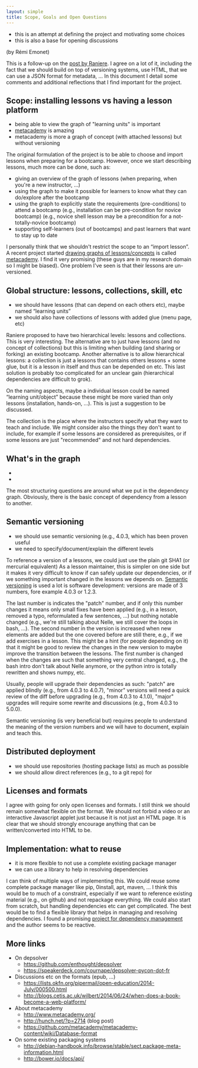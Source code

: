 ```yaml
--- 
layout: simple
title: Scope, Goals and Open Questions
---
```


<ul class="keypoints">
    <li>this is an attempt at defining the project and motivating some choices</li>
    <li>this is also a base for opening discussions</li>
</ul>

(by Rémi Emonet)

This is a follow-up on the [post by Raniere](http://blog.rgaiacs.com/2014/07/02/import_lesson_is_possible.html).
I agree on a lot of it, including the fact that we should build on top of versioning systems, use HTML, that we can use a JSON format for metadata, …
In this document I detail some comments and additional reflections that I find important for the project.

## Scope: installing lessons vs having a lesson platform

<ul class="keypoints">
    <li>being able to view the graph of "learning units" is important</li>
    <li><a href="http://www.metacademy.org/">metacademy</a> is amazing</li>
    <li>metacademy is more a graph of concept (with attached lessons) but without versioning</li>
</ul>

The original formulation of the project is to be able to choose and import lessons when preparing for a bootcamp.
However, once we start describing lessons, much more can be done, such as:
- giving an overview of the graph of lessons (when preparing, when you're a new instructor, …)
- using the graph to make it possible for learners to know what they can do/explore after the bootcamp
- using the graph to explicitly state the requirements (pre-conditions) to attend a bootcamp (e.g., installation can be pre-condition for novice bootcamp) (e.g., novice shell lesson may be a precondition for a not-totally-novice bootcamp)
- supporting self-learners (out of bootcamps) and past learners that want to stay up to date

I personally think that we shouldn't restrict the scope to an “import lesson”.
A recent project started [drawing graphs of lessons/concepts](http://www.metacademy.org/graphs/concepts/regularization#focus=x6e7glql&mode=explore) is called [metacademy](http://www.metacademy.org/).
I find it very promising (these guys are in my research domain so I might be biased).
One problem I've seen is that their lessons are un-versioned.


## Global structure: lessons, collections, skill, etc

<ul class="keypoints">
    <li>we should have lessons (that can depend on each others etc), maybe named “learning units”</li>
    <li>we should also have collections of lessons with added glue (menu page, etc)</li>
</ul>

Raniere proposed to have two hierarchical levels: lessons and collections.
This is very interesting.
The alternative are to just have lessons (and no concept of collections) but this is limiting when building (and sharing or forking) an existing bootcamp.
Another alternative is to allow hierarchical lessons: a collection is just a lessons that contains others lessons + some glue, but it is a lesson in itself and thus can be depended on etc.
This last solution is probably too complicated for an unclear gain (hierarchical dependencies are difficult to grok).

On the naming aspects, maybe a individual lesson could be named “learning unit/object” because these might be more varied than only lessons (installation, hands-on, …).
This is just a suggestion to be discussed.

The collection is the place where the instructors specify what they want to teach and include.
We might consider also the things they don't want to include, for example if some lessons are considered as prerequisites, or if some lessons are just "recommended" and not hard dependencies.


## What's in the graph

<ul class="keypoints">
    <li></li>
    <li></li>
</ul>

The most structuring questions are around what we put in the dependency graph.
Obviously, there is the basic concept of dependency from a lesson to another.


## Semantic versioning

<ul class="keypoints">
    <li>we should use semantic versioning (e.g., 4.0.3, which has been proven useful</li>
    <li>we need to specify/document/explain the different levels</li>
</ul>

To reference a version of a lessons, we could just use the plain git SHA1 (or mercurial equivalent)
As a lesson maintainer, this is simpler on one side but it makes it very difficult to know if can safely update our dependencies, or if we something important changed in the lessons we depends on.
[Semantic versioning](http://semver.org/) is used a lot is software development: versions are made of 3 numbers, fore example 4.0.3 or 1.2.3.

The last number is indicates the "patch" number, and if only this number changes it means only small fixes have been applied (e.g., in a lesson, removed a typo, reformulated a few sentences, ...) but nothing notable changed (e.g., we're still talking about Nelle, we still cover the loops in bash, ...).
The second number in the version is increased when new elements are added but the one covered before are still there, e.g., if we add exercises in a lesson.
This might be a hint (for people depending on it) that it might be good to review the changes in the new version to maybe improve the transition between the lessons.
The first number is changed when the changes are such that something very central changed, e.g., the bash intro don't talk about Nelle anymore, or the python intro is totally rewritten and shows numpy, etc.

Usually, people will upgrade their dependencies as such: "patch" are applied blindly (e.g., from 4.0.3 to 4.0.7), "minor" versions will need a quick review of the diff before upgrading (e.g., from 4.0.3 to 4.1.0), "major" upgrades will require some rewrite and discussions (e.g., from 4.0.3 to 5.0.0).

Semantic versioning (is very beneficial but) requires people to understand the meaning of the version numbers and we will have to document, explain and teach this.

## Distributed deployment

<ul class="keypoints">
    <li>we should use repositories (hosting package lists) as much as possible</li>
    <li>we should allow direct references (e.g., to a git repo) for </li>
</ul>


## Licenses and formats

I agree with going for only open licenses and formats.
I still think we should remain somewhat flexible on the format.
We should not forbid a video or an interactive Javascript applet just because it is not just an HTML page.
It is clear that we should strongly encourage anything that can be written/converted into HTML to be.

## Implementation: what to reuse

<ul class="keypoints">
    <li>it is more flexible to not use a complete existing package manager</li>
    <li>we can use a library to help in resolving dependencies</li>
</ul>

I can think of multiple ways of implementing this.
We could reuse some complete package manager like pip, 0install, apt, maven, …
I think this would be to much of a constraint, especially if we want to reference existing material (e.g., on github) and not repackage everything.
We could also start from scratch, but handling dependencies etc can get complicated.
The best would be to find a flexible library that helps in managing and resolving dependencies.
I found a promising [project for dependency management](https://github.com/enthought/depsolver) and the author seems to be reactive.





## More links

- On depsolver
  - https://github.com/enthought/depsolver
  - https://speakerdeck.com/cournape/depsolver-pycon-dot-fr
- Discussions etc on the formats (epub, ...)
  - https://lists.okfn.org/pipermail/open-education/2014-July/000500.html
  - http://blogs.cetis.ac.uk/wilbert/2014/06/24/when-does-a-book-become-a-web-platform/
- About metacademy
  - http://www.metacademy.org/
  - http://hunch.net/?p=2714 (blog post)
  - https://github.com/metacademy/metacademy-content/wiki/Database-format
- On some existing packaging systems
  - http://debian-handbook.info/browse/stable/sect.package-meta-information.html
  - http://bower.io/docs/api/
